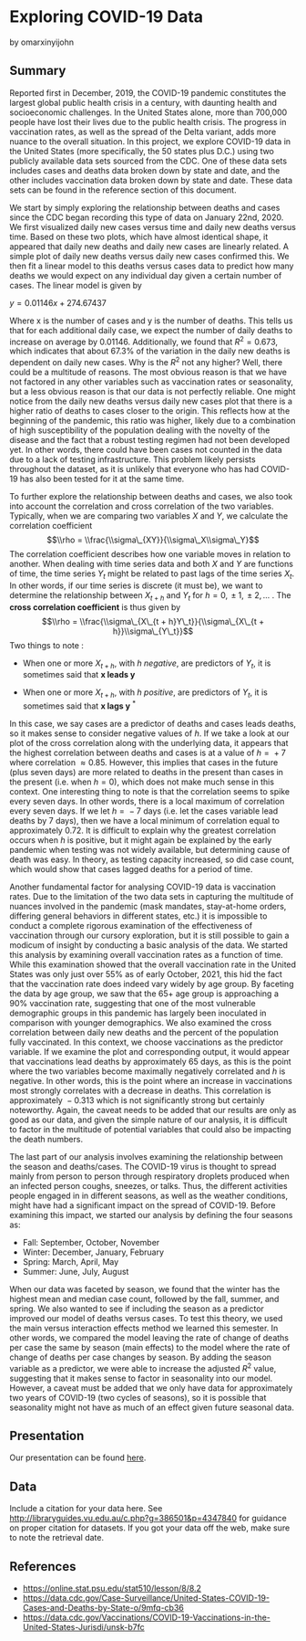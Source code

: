 Exploring COVID-19 Data
================
by omarxinyijohn

## Summary

Reported first in December, 2019, the COVID-19 pandemic constitutes the
largest global public health crisis in a century, with daunting health
and socioeconomic challenges. In the United States alone, more than
700,000 people have lost their lives due to the public health crisis.
The progress in vaccination rates, as well as the spread of the Delta
variant, adds more nuance to the overall situation. In this project, we
explore COVID-19 data in the United States (more specifically, the 50
states plus D.C.) using two publicly available data sets sourced from
the CDC. One of these data sets includes cases and deaths data broken
down by state and date, and the other includes vaccination data broken
down by state and date. These data sets can be found in the reference
section of this document.

We start by simply exploring the relationship between deaths and cases
since the CDC began recording this type of data on January 22nd, 2020.
We first visualized daily new cases versus time and daily new deaths
versus time. Based on these two plots, which have almost identical
shape, it appeared that daily new deaths and daily new cases are
linearly related. A simple plot of daily new deaths versus daily new
cases confirmed this. We then fit a linear model to this deaths versus
cases data to predict how many deaths we would expect on any individual
day given a certain number of cases. The linear model is given by

*y* = 0.01146*x* + 274.67437

Where x is the number of cases and y is the number of deaths. This tells
us that for each additional daily case, we expect the number of daily
deaths to increase on average by 0.01146. Additionally, we found that
*R*<sup>2</sup> = 0.673, which indicates that about 67.3% of the
variation in the daily new deaths is dependent on daily new cases. Why
is the *R*<sup>2</sup> not any higher? Well, there could be a multitude
of reasons. The most obvious reason is that we have not factored in any
other variables such as vaccination rates or seasonality, but a less
obvious reason is that our data is not perfectly reliable. One might
notice from the daily new deaths versus daily new cases plot that there
is a higher ratio of deaths to cases closer to the origin. This reflects
how at the beginning of the pandemic, this ratio was higher, likely due
to a combination of high susceptibility of the population dealing with
the novelty of the disease and the fact that a robust testing regimen
had not been developed yet. In other words, there could have been cases
not counted in the data due to a lack of testing infrastructure. This
problem likely persists throughout the dataset, as it is unlikely that
everyone who has had COVID-19 has also been tested for it at the same
time.

To further explore the relationship between deaths and cases, we also
took into account the correlation and cross correlation of the two
variables. Typically, when we are comparing two variables *X* and *Y*,
we calculate the correlation coefficient
$$\\rho = \\frac{\\sigma\_{XY}}{\\sigma\_X\\sigma\_Y}$$
The correlation coefficient describes how one variable moves in relation
to another. When dealing with time series data and both *X* and *Y* are
functions of time, the time series *Y*<sub>*t*</sub> might be related to
past lags of the time series *X*<sub>*t*</sub>. In other words, if our
time series is discrete (it must be), we want to determine the
relationship between *X*<sub>*t* + *h*</sub> and *Y*<sub>*t*</sub> for
*h* = 0,  ± 1,  ± 2, ... . The **cross correlation coefficient** is thus
given by
$$\\rho = \\frac{\\sigma\_{X\_{t + h}Y\_t}}{\\sigma\_{X\_{t + h}}\\sigma\_{Y\_t}}$$
Two things to note :

-   When one or more *X*<sub>*t* + *h*</sub>, with *h* *negative*, are
    predictors of *Y*<sub>*t*</sub>, it is sometimes said that **x leads
    y**

-   When one or more *X*<sub>*t* + *h*</sub>, with *h* *positive*, are
    predictors of *Y*<sub>*t*</sub>, it is sometimes said that **x lags
    y** <sup>\*</sup>

In this case, we say cases are a predictor of deaths and cases leads
deaths, so it makes sense to consider negative values of *h*. If we take
a look at our plot of the cross correlation along with the underlying
data, it appears that the highest correlation between deaths and cases
is at a value of *h* =  + 7 where correlation  ≈ 0.85. However, this
implies that cases in the future (plus seven days) are more related to
deaths in the present than cases in the present (i.e. when *h* = 0),
which does not make much sense in this context. One interesting thing to
note is that the correlation seems to spike every seven days. In other
words, there is a local maximum of correlation every seven days. If we
let *h* =  − 7 days (i.e. let the cases variable lead deaths by 7 days),
then we have a local minimum of correlation equal to approximately 0.72.
It is difficult to explain why the greatest correlation occurs when *h*
is positive, but it might again be explained by the early pandemic when
testing was not widely available, but determining cause of death was
easy. In theory, as testing capacity increased, so did case count, which
would show that cases lagged deaths for a period of time.

Another fundamental factor for analysing COVID-19 data is vaccination
rates. Due to the limitation of the two data sets in capturing the
multitude of nuances involved in the pandemic (mask mandates,
stay-at-home orders, differing general behaviors in different states,
etc.) it is impossible to conduct a complete rigorous examination of the
effectiveness of vaccination through our cursory exploration, but it is
still possible to gain a modicum of insight by conducting a basic
analysis of the data. We started this analysis by examining overall
vaccination rates as a function of time. While this examination showed
that the overall vaccination rate in the United States was only just
over 55% as of early October, 2021, this hid the fact that the
vaccination rate does indeed vary widely by age group. By faceting the
data by age group, we saw that the 65+ age group is approaching a 90%
vaccination rate, suggesting that one of the most vulnerable demographic
groups in this pandemic has largely been inoculated in comparison with
younger demographics. We also examined the cross correlation between
daily new deaths and the percent of the population fully vaccinated. In
this context, we choose vaccinations as the predictor variable. If we
examine the plot and corresponding output, it would appear that
vaccinations lead deaths by approximately 65 days, as this is the point
where the two variables become maximally negatively correlated and *h*
is negative. In other words, this is the point where an increase in
vaccinations most strongly correlates with a decrease in deaths. This
correlation is approximately  − 0.313 which is not significantly strong
but certainly noteworthy. Again, the caveat needs to be added that our
results are only as good as our data, and given the simple nature of our
analysis, it is difficult to factor in the multitude of potential
variables that could also be impacting the death numbers.

The last part of our analysis involves examining the relationship
between the season and deaths/cases. The COVID-19 virus is thought to
spread mainly from person to person through respiratory droplets
produced when an infected person coughs, sneezes, or talks. Thus, the
different activities people engaged in in different seasons, as well as
the weather conditions, might have had a significant impact on the
spread of COVID-19. Before examining this impact, we started our
analysis by defining the four seasons as:

-   Fall: September, October, November
-   Winter: December, January, February
-   Spring: March, April, May
-   Summer: June, July, August

When our data was faceted by season, we found that the winter has the
highest mean and median case count, followed by the fall, summer, and
spring. We also wanted to see if including the season as a predictor
improved our model of deaths versus cases. To test this theory, we used
the main versus interaction effects method we learned this semester. In
other words, we compared the model leaving the rate of change of deaths
per case the same by season (main effects) to the model where the rate
of change of deaths per case changes by season. By adding the season
variable as a predictor, we were able to increase the adjusted
*R*<sup>2</sup> value, suggesting that it makes sense to factor in
seasonality into our model. However, a caveat must be added that we only
have data for approximately two years of COVID-19 (two cycles of
seasons), so it is possible that seasonality might not have as much of
an effect given future seasonal data.

## Presentation

Our presentation can be found [here](presentation/presentation.html).

## Data

Include a citation for your data here. See
<http://libraryguides.vu.edu.au/c.php?g=386501&p=4347840> for guidance
on proper citation for datasets. If you got your data off the web, make
sure to note the retrieval date.

## References

-   <https://online.stat.psu.edu/stat510/lesson/8/8.2>
-   <https://data.cdc.gov/Case-Surveillance/United-States-COVID-19-Cases-and-Deaths-by-State-o/9mfq-cb36>
-   <https://data.cdc.gov/Vaccinations/COVID-19-Vaccinations-in-the-United-States-Jurisdi/unsk-b7fc>
